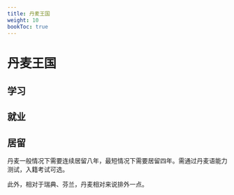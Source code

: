 ```yaml
---
title: 丹麦王国
weight: 10
bookToc: true
---
```


# 丹麦王国

## 学习


## 就业


## 居留

丹麦一般情况下需要连续居留八年，最短情况下需要居留四年。需通过丹麦语能力测试，入籍考试可选。

此外，相对于瑞典、芬兰，丹麦相对来说排外一点。